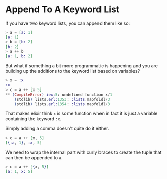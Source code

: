 # Append To A Keyword List

If you have two keyword lists, you can append them like so:

```elixir
> a = [a: 1]
[a: 1]
> b = [b: 2]
[b: 2]
> a ++ b
[a: 1, b: 2]
```

But what if something a bit more programmatic is happening and you are
building up the additions to the keyword list based on variables?

```elixir
> x = :x
:x
> c = a ++ [x 5]
** (CompileError) iex:5: undefined function x/1
    (stdlib) lists.erl:1353: :lists.mapfoldl/3
    (stdlib) lists.erl:1354: :lists.mapfoldl/3
```

That makes elixir think `x` is some function when in fact it is just a
variable containing the keyword `:x`.

Simply adding a comma doesn't quite do it either.

```elixir
> c = a ++ [x, 5]
[{:a, 1}, :x, 5]
```

We need to wrap the internal part with curly braces to create the tuple that
can then be appended to `a`.

```elixir
> c = a ++ [{x, 5}]
[a: 1, x: 5]
```
